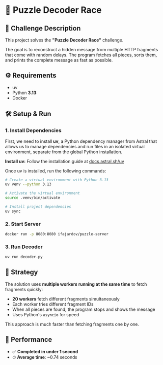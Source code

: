 # 🧩 Puzzle Decoder Race

## 🚀 Challenge Description

This project solves the **"Puzzle Decoder Race"** challenge.

The goal is to reconstruct a hidden message from multiple HTTP fragments that come with random delays. The program fetches all pieces, sorts them, and prints the complete message as fast as possible.

## ⚙️ Requirements

- uv
- Python **3.13**
- Docker

## 🛠️ Setup & Run

### 1. Install Dependencies

First, we need to install **uv**, a Python dependency manager from Astral that allows us to manage dependencies and run files in an isolated virtual environment, separate from the global Python installation.

**Install uv:** Follow the installation guide at [docs.astral.sh/uv](https://docs.astral.sh/uv/getting-started/installation/#installation-methods)

Once uv is installed, run the following commands:

```bash
# Create a virtual environment with Python 3.13
uv venv --python 3.13

# Activate the virtual environment
source .venv/bin/activate

# Install project dependencies
uv sync
```

### 2. Start Server

```bash
docker run -p 8080:8080 ifajardov/puzzle-server
```

### 3. Run Decoder

```bash
uv run decoder.py
```

## 🧠 Strategy

The solution uses **multiple workers running at the same time** to fetch fragments quickly:

- **20 workers** fetch different fragments simultaneously
- Each worker tries different fragment IDs
- When all pieces are found, the program stops and shows the message
- Uses Python's `asyncio` for speed

This approach is much faster than fetching fragments one by one.

## 🏁 Performance

- ✅ **Completed in under 1 second**
- ⏱ **Average time**: ~0.74 seconds
